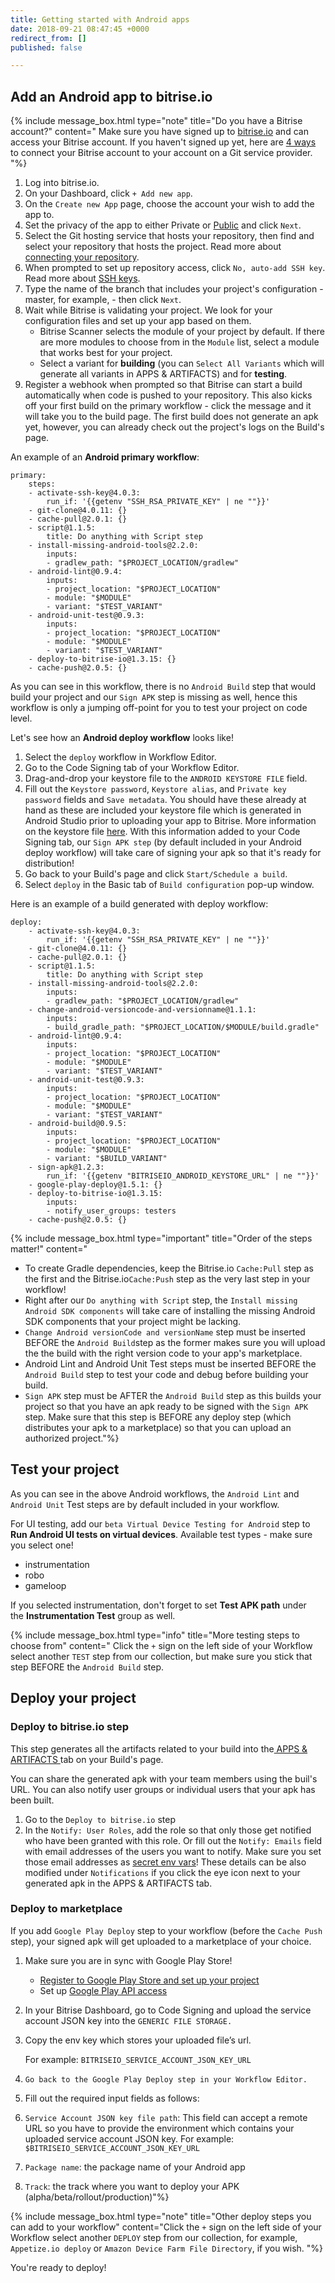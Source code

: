 ```yaml
---
title: Getting started with Android apps
date: 2018-09-21 08:47:45 +0000
redirect_from: []
published: false

---
```

## Add an Android app to bitrise.io

{% include message_box.html type="note" title="Do you have a Bitrise account?" content=" Make sure you have signed up to [bitrise.io](https://www.bitrise.io) and can access your Bitrise account. If you haven't signed up yet, here are [4 ways](https://devcenter.bitrise.io/getting-started/index#signing-up-to-bitrise) to connect your Bitrise account to your account on a Git service provider. "%}

1. Log into bitrise.io.
2. On your Dashboard, click `+ Add new app`.
3. On the `Create new App` page, choose the account your wish to add the app to.
4. Set the privacy of the app to either Private or [Public](/getting-started/adding-a-new-app/public-apps) and click `Next`.
5. Select the Git hosting service that hosts your repository, then find and select your repository that hosts the project. Read more about [connecting your repository](/getting-started/adding-a-new-app/index/).
6. When prompted to set up repository access, click `No, auto-add SSH key`. Read more about [SSH keys](/getting-started/adding-a-new-app/setting-up-ssh-keys/).
7. Type the name of the branch that includes your project's configuration - master, for example, - then click `Next`.
8. Wait while Bitrise is validating your project. We look for your configuration files and set up your app based on them.
   * Bitrise Scanner selects the module of your project by default.  If there are more modules to choose from in the `Module` list, select a module that works best for your project.
   * Select a variant for **building** (you can `Select All Variants` which will generate all variants in APPS & ARTIFACTS) and for **testing**.
9. Register a webhook when prompted so that Bitrise can start a build automatically when code is pushed to your repository. This also kicks off your first build on the primary workflow - click the message and it will take you to the build page. The first build does not generate an apk yet, however, you can already check out the project's logs on the Build's page.

An example of an **Android primary workflow**:

    primary:
        steps:
        - activate-ssh-key@4.0.3:
            run_if: '{{getenv "SSH_RSA_PRIVATE_KEY" | ne ""}}'
        - git-clone@4.0.11: {}
        - cache-pull@2.0.1: {}
        - script@1.1.5:
            title: Do anything with Script step
        - install-missing-android-tools@2.2.0:
            inputs:
            - gradlew_path: "$PROJECT_LOCATION/gradlew"
        - android-lint@0.9.4:
            inputs:
            - project_location: "$PROJECT_LOCATION"
            - module: "$MODULE"
            - variant: "$TEST_VARIANT"
        - android-unit-test@0.9.3:
            inputs:
            - project_location: "$PROJECT_LOCATION"
            - module: "$MODULE"
            - variant: "$TEST_VARIANT"
        - deploy-to-bitrise-io@1.3.15: {}
        - cache-push@2.0.5: {}

As you can see in this workflow, there is no `Android Build` step that would build your project and our `Sign APK` step is missing as well, hence this workflow is only a jumping off-point for you to test your project on code level.

Let's see how an **Android deploy workflow** looks like!

1. Select the `deploy` workflow in Workflow Editor.
2. Go to the Code Signing tab of your Workflow Editor.
3. Drag-and-drop your keystore file to the `ANDROID KEYSTORE FILE` field.
4. Fill out the `Keystore password`, `Keystore alias`, and `Private key password` fields and `Save metadata`. You should have these already at hand as these are included your keystore file which is generated in Android Studio prior to uploading your app to Bitrise. More information on the keystore file [here](https://developer.android.com/studio/publish/app-signing). With this information added to your Code Signing tab, our `Sign APK step` (by default included in your Android deploy workflow) will take care of signing your apk so that it's ready for distribution!
5. Go back to your Build's page and click `Start/Schedule a build`.
6. Select `deploy` in the Basic tab of `Build configuration` pop-up window.

Here is an example of a build generated with deploy workflow:

    deploy:
        - activate-ssh-key@4.0.3:
            run_if: '{{getenv "SSH_RSA_PRIVATE_KEY" | ne ""}}'
        - git-clone@4.0.11: {}
        - cache-pull@2.0.1: {}
        - script@1.1.5:
            title: Do anything with Script step
        - install-missing-android-tools@2.2.0:
            inputs:
            - gradlew_path: "$PROJECT_LOCATION/gradlew"
        - change-android-versioncode-and-versionname@1.1.1:
            inputs:
            - build_gradle_path: "$PROJECT_LOCATION/$MODULE/build.gradle"
        - android-lint@0.9.4:
            inputs:
            - project_location: "$PROJECT_LOCATION"
            - module: "$MODULE"
            - variant: "$TEST_VARIANT"
        - android-unit-test@0.9.3:
            inputs:
            - project_location: "$PROJECT_LOCATION"
            - module: "$MODULE"
            - variant: "$TEST_VARIANT"
        - android-build@0.9.5:
            inputs:
            - project_location: "$PROJECT_LOCATION"
            - module: "$MODULE"
            - variant: "$BUILD_VARIANT"
        - sign-apk@1.2.3:
            run_if: '{{getenv "BITRISEIO_ANDROID_KEYSTORE_URL" | ne ""}}'
        - google-play-deploy@1.5.1: {}
        - deploy-to-bitrise-io@1.3.15:
            inputs:
            - notify_user_groups: testers
        - cache-push@2.0.5: {}

{% include message_box.html type="important" title="Order of the steps matter!" content="

* To create Gradle dependencies, keep the Bitrise.io `Cache:Pull` step as the first and the Bitrise.io`Cache:Push` step as the very last step in your workflow!
* Right after our `Do anything with Script` step, the `Install missing Android SDK components` will take care of installing the missing Android SDK components that your project might be lacking.
* `Change Android versionCode and versionName` step must be inserted BEFORE the `Android Build`step as the former makes sure you will upload the the build with the right version code to your app's marketplace.
* Android Lint and Android Unit Test steps must be inserted BEFORE the `Android Build` step to test your code and debug before building your build.
* `Sign APK` step must be AFTER the `Android Build` step as this builds your project so that you have an apk ready to be signed with the `Sign APK` step. Make sure that this step is BEFORE any deploy step (which distributes your apk to a marketplace) so that you can upload an authorized project."%}

## Test your project

As you can see in the above Android workflows, the `Android Lint` and `Android Unit` Test steps are by default included in your workflow.

For UI testing, add our `beta Virtual Device Testing for Android` step to **Run Android UI tests on virtual devices**. Available test types - make sure you select one!

* instrumentation
* robo
* gameloop

If you selected instrumentation, don't forget to set **Test APK path** under the **Instrumentation Test** group as well.

{% include message_box.html type="info" title="More testing steps to choose from" content=" Click the `+` sign on the left side of your Workflow select another `TEST` step from our collection, but make sure you stick that step BEFORE the `Android Build` step.

## Deploy your project

### Deploy to bitrise.io step

This step generates all the artifacts related to your build into the[ APPS & ARTIFACTS ](/builds/build-artifacts-online/)tab on your Build's page.

You can share the generated apk with your team members using the buil's URL. You can also notify user groups or individual users that your apk has been built.

1. Go to the `Deploy to bitrise.io` step
2. In the `Notify: User Roles`, add the role so that only those get notified who have been granted with this role. Or fill out the `Notify: Emails` field with email addresses of the users you want to notify. Make sure you set those email addresses as [secret env vars](/builds/env-vars-secret-env-vars/)!
   These details can be also modified under `Notifications` if you click the eye icon next to your generated apk in the APPS & ARTIFACTS tab.

### Deploy to marketplace

If you add `Google Play Deploy` step to your workflow (before the `Cache Push` step), your signed apk will get uploaded to a marketplace of your choice.

1. Make sure you are in sync with Google Play Store!
   * [Register to Google Play Store and set up your project](/tutorials/deploy/android-deployment/#register-to-google-play-store-and-set-up-your-first-project)
   * Set up [Google Play API access](/tutorials/deploy/android-deployment/#set-up-google-play-api-access)
2. In your Bitrise Dashboard, go to Code Signing and upload the service account JSON key into the `GENERIC FILE STORAGE.`
3. Copy the env key which stores your uploaded file’s url.

   For example: `BITRISEIO_SERVICE_ACCOUNT_JSON_KEY_URL`
4. `Go back to the Google Play Deploy step in your Workflow Editor.`
5. Fill out the required input fields as follows:
6. `Service Account JSON key file path`:  This field can accept a remote URL so you have to provide the  environment which contains your uploaded service account JSON key. For example: `$BITRISEIO_SERVICE_ACCOUNT_JSON_KEY_URL`
7. `Package name`: the package name of your Android app
8. `Track`: the track where you want to deploy your APK (alpha/beta/rollout/production)"%}

{% include message_box.html type="note" title="Other deploy steps you can add to your workflow" content="Click the `+` sign on the left side of your Workflow select another `DEPLOY` step from our collection, for example, `Appetize.io deploy` or `Amazon Device Farm File Directory`, if you wish. "%}

You're ready to deploy!